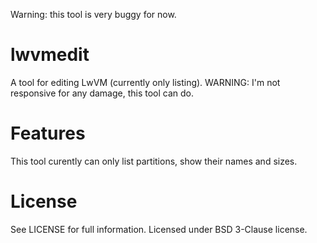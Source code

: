 Warning: this tool is very buggy for now.

lwvmedit
========

A tool for editing LwVM (currently only listing). WARNING: I'm not responsive for any damage, this tool can do.


Features
========

This tool curently can only list partitions, show their names and sizes.


License
=======

See LICENSE for full information. Licensed under BSD 3-Clause license.
